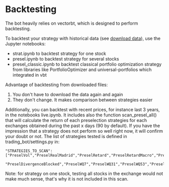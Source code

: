# Backtesting
The bot heavily relies on vectorbt, which is designed to perform backtesting. 

To backtest your strategy with historical data (see [download data](https://github.com/psemdel/py-trading-bot/blob/main/docs/download_data.md)), use the Jupyter notebooks:

- strat.ipynb to backtest strategy for one stock
- presel.ipynb to backtest strategy for several stocks
- presel_classic.ipynb to backtest classical portfolio optimization strategy from libraries like PortfolioOptimizer and universal-portfolios which integrated in vbt

Advantage of backtesting from downloaded files:

1. You don't have to download the data again and again
2. They don't change. It makes comparison between strategies easier

Additionally, you can backtest with recent prices, for instance last 3 years, in the notebooks live.ipynb. It includes also the function scan_presel_all() that will calculate the return of each preselection strategies for each exchanges obtained during the past x days (90 by default). If you have the impression that a strategy does not perform so well right now, it will confirm your doubt or not. The list of strategies tested is defined in trading_bot/settings.py in:

    "STRATEGIES_TO_SCAN":["PreselVol","PreselRealMadrid","PreselRetard","PreselRetardMacro","PreselDivergence",
          "PreselDivergenceBlocked","PreselWQ7","PreselWQ31","PreselWQ53","PreselWQ54"],    
    
Note: for strategy on one stock, testing all stocks in the exchange would not make much sense, that's why it is not included in this scan.
